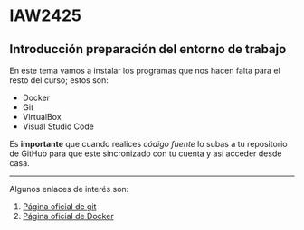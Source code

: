 # IAW2425
## Introducción preparación del entorno de trabajo
En este tema vamos a instalar los programas que nos hacen falta para el resto del curso; estos son:

- Docker
- Git
- VirtualBox
- Visual Studio Code

Es **importante** que cuando realices *código fuente* lo subas a tu repositorio de GitHub para que este sincronizado con tu cuenta  y así acceder desde casa.

---
Algunos enlaces de interés son:

1. [Página oficial de git](https://git-scm.com/) 
2. [Página oficial de Docker](https://www.docker.com/)